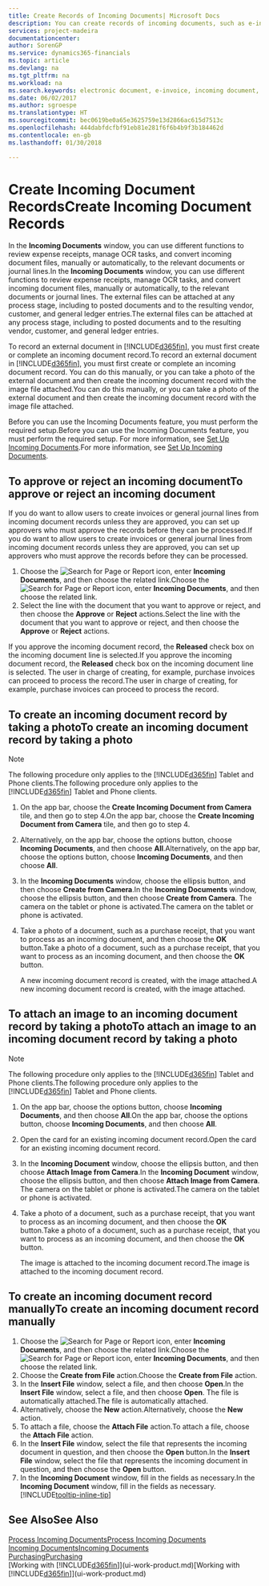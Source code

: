 ```yaml
---
title: Create Records of Incoming Documents| Microsoft Docs
description: You can create records of incoming documents, such as e-invoices, and manage OCR tasks, eCommerce, and document exchange.
services: project-madeira
documentationcenter: 
author: SorenGP
ms.service: dynamics365-financials
ms.topic: article
ms.devlang: na
ms.tgt_pltfrm: na
ms.workload: na
ms.search.keywords: electronic document, e-invoice, incoming document, OCR, ecommerce, document exchange, import invoice
ms.date: 06/02/2017
ms.author: sgroespe
ms.translationtype: HT
ms.sourcegitcommit: bec0619be0a65e3625759e13d2866ac615d7513c
ms.openlocfilehash: 444dabfdcfbf91eb81e281f6f6b4b9f3b184462d
ms.contentlocale: en-gb
ms.lasthandoff: 01/30/2018

---
```

# <a name="create-incoming-document-records"></a><span data-ttu-id="3ccb7-103">Create Incoming Document Records</span><span class="sxs-lookup"><span data-stu-id="3ccb7-103">Create Incoming Document Records</span></span>
<span data-ttu-id="3ccb7-104">In the **Incoming Documents** window, you can use different functions to review expense receipts, manage OCR tasks, and convert incoming document files, manually or automatically, to the relevant documents or journal lines.</span><span class="sxs-lookup"><span data-stu-id="3ccb7-104">In the **Incoming Documents** window, you can use different functions to review expense receipts, manage OCR tasks, and convert incoming document files, manually or automatically, to the relevant documents or journal lines.</span></span> <span data-ttu-id="3ccb7-105">The external files can be attached at any process stage, including to posted documents and to the resulting vendor, customer, and general ledger entries.</span><span class="sxs-lookup"><span data-stu-id="3ccb7-105">The external files can be attached at any process stage, including to posted documents and to the resulting vendor, customer, and general ledger entries.</span></span>

<span data-ttu-id="3ccb7-106">To record an external document in [!INCLUDE[d365fin](includes/d365fin_md.md)], you must first create or complete an incoming document record.</span><span class="sxs-lookup"><span data-stu-id="3ccb7-106">To record an external document in [!INCLUDE[d365fin](includes/d365fin_md.md)], you must first create or complete an incoming document record.</span></span> <span data-ttu-id="3ccb7-107">You can do this manually, or you can take a photo of the external document and then create the incoming document record with the image file attached.</span><span class="sxs-lookup"><span data-stu-id="3ccb7-107">You can do this manually, or you can take a photo of the external document and then create the incoming document record with the image file attached.</span></span>

<span data-ttu-id="3ccb7-108">Before you can use the Incoming Documents feature, you must perform the required setup.</span><span class="sxs-lookup"><span data-stu-id="3ccb7-108">Before you can use the Incoming Documents feature, you must perform the required setup.</span></span> <span data-ttu-id="3ccb7-109">For more information, see [Set Up Incoming Documents](across-how-setup-income-documents.md).</span><span class="sxs-lookup"><span data-stu-id="3ccb7-109">For more information, see [Set Up Incoming Documents](across-how-setup-income-documents.md).</span></span>

## <a name="to-approve-or-reject-an-incoming-document"></a><span data-ttu-id="3ccb7-110">To approve or reject an incoming document</span><span class="sxs-lookup"><span data-stu-id="3ccb7-110">To approve or reject an incoming document</span></span>
<span data-ttu-id="3ccb7-111">If you do want to allow users to create invoices or general journal lines from incoming document records unless they are approved, you can set up approvers who must approve the records before they can be processed.</span><span class="sxs-lookup"><span data-stu-id="3ccb7-111">If you do want to allow users to create invoices or general journal lines from incoming document records unless they are approved, you can set up approvers who must approve the records before they can be processed.</span></span>

1. <span data-ttu-id="3ccb7-112">Choose the ![Search for Page or Report](media/ui-search/search_small.png "Search for Page or Report icon") icon, enter **Incoming Documents**, and then choose the related link.</span><span class="sxs-lookup"><span data-stu-id="3ccb7-112">Choose the ![Search for Page or Report](media/ui-search/search_small.png "Search for Page or Report icon") icon, enter **Incoming Documents**, and then choose the related link.</span></span>
2. <span data-ttu-id="3ccb7-113">Select the line with the document that you want to approve or reject, and then choose the **Approve** or **Reject** actions.</span><span class="sxs-lookup"><span data-stu-id="3ccb7-113">Select the line with the document that you want to approve or reject, and then choose the **Approve** or **Reject** actions.</span></span>

<span data-ttu-id="3ccb7-114">If you approve the incoming document record, the **Released** check box on the incoming document line is selected.</span><span class="sxs-lookup"><span data-stu-id="3ccb7-114">If you approve the incoming document record, the **Released** check box on the incoming document line is selected.</span></span> <span data-ttu-id="3ccb7-115">The user in charge of creating, for example, purchase invoices can proceed to process the record.</span><span class="sxs-lookup"><span data-stu-id="3ccb7-115">The user in charge of creating, for example, purchase invoices can proceed to process the record.</span></span>

## <a name="to-create-an-incoming-document-record-by-taking-a-photo"></a><span data-ttu-id="3ccb7-116">To create an incoming document record by taking a photo</span><span class="sxs-lookup"><span data-stu-id="3ccb7-116">To create an incoming document record by taking a photo</span></span>
> [!NOTE]  
>   <span data-ttu-id="3ccb7-117">The following procedure only applies to the [!INCLUDE[d365fin](includes/d365fin_md.md)] Tablet and Phone clients.</span><span class="sxs-lookup"><span data-stu-id="3ccb7-117">The following procedure only applies to the [!INCLUDE[d365fin](includes/d365fin_md.md)] Tablet and Phone clients.</span></span>

1. <span data-ttu-id="3ccb7-118">On the app bar, choose the **Create Incoming Document from Camera** tile, and then go to step 4.</span><span class="sxs-lookup"><span data-stu-id="3ccb7-118">On the app bar, choose the **Create Incoming Document from Camera** tile, and then go to step 4.</span></span>
2. <span data-ttu-id="3ccb7-119">Alternatively, on the app bar, choose the options button, choose **Incoming Documents**, and then choose **All**.</span><span class="sxs-lookup"><span data-stu-id="3ccb7-119">Alternatively, on the app bar, choose the options button, choose **Incoming Documents**, and then choose **All**.</span></span>
3. <span data-ttu-id="3ccb7-120">In the **Incoming Documents** window, choose the ellipsis button, and then choose **Create from Camera**.</span><span class="sxs-lookup"><span data-stu-id="3ccb7-120">In the **Incoming Documents** window, choose the ellipsis button, and then choose **Create from Camera**.</span></span> <span data-ttu-id="3ccb7-121">The camera on the tablet or phone is activated.</span><span class="sxs-lookup"><span data-stu-id="3ccb7-121">The camera on the tablet or phone is activated.</span></span>
4. <span data-ttu-id="3ccb7-122">Take a photo of a document, such as a purchase receipt, that you want to process as an incoming document, and then choose the **OK** button.</span><span class="sxs-lookup"><span data-stu-id="3ccb7-122">Take a photo of a document, such as a purchase receipt, that you want to process as an incoming document, and then choose the **OK** button.</span></span>

    <span data-ttu-id="3ccb7-123">A new incoming document record is created, with the image attached.</span><span class="sxs-lookup"><span data-stu-id="3ccb7-123">A new incoming document record is created, with the image attached.</span></span>

## <a name="to-attach-an-image-to-an-incoming-document-record-by-taking-a-photo"></a><span data-ttu-id="3ccb7-124">To attach an image to an incoming document record by taking a photo</span><span class="sxs-lookup"><span data-stu-id="3ccb7-124">To attach an image to an incoming document record by taking a photo</span></span>
> [!NOTE]  
>   <span data-ttu-id="3ccb7-125">The following procedure only applies to the [!INCLUDE[d365fin](includes/d365fin_md.md)] Tablet and Phone clients.</span><span class="sxs-lookup"><span data-stu-id="3ccb7-125">The following procedure only applies to the [!INCLUDE[d365fin](includes/d365fin_md.md)] Tablet and Phone clients.</span></span>

1. <span data-ttu-id="3ccb7-126">On the app bar, choose the options button, choose **Incoming Documents**, and then choose **All**.</span><span class="sxs-lookup"><span data-stu-id="3ccb7-126">On the app bar, choose the options button, choose **Incoming Documents**, and then choose **All**.</span></span>
2. <span data-ttu-id="3ccb7-127">Open the card for an existing incoming document record.</span><span class="sxs-lookup"><span data-stu-id="3ccb7-127">Open the card for an existing incoming document record.</span></span>
3. <span data-ttu-id="3ccb7-128">In the **Incoming Document** window, choose the ellipsis button, and then choose **Attach Image from Camera**.</span><span class="sxs-lookup"><span data-stu-id="3ccb7-128">In the **Incoming Document** window, choose the ellipsis button, and then choose **Attach Image from Camera**.</span></span> <span data-ttu-id="3ccb7-129">The camera on the tablet or phone is activated.</span><span class="sxs-lookup"><span data-stu-id="3ccb7-129">The camera on the tablet or phone is activated.</span></span>
4. <span data-ttu-id="3ccb7-130">Take a photo of a document, such as a purchase receipt, that you want to process as an incoming document, and then choose the **OK** button.</span><span class="sxs-lookup"><span data-stu-id="3ccb7-130">Take a photo of a document, such as a purchase receipt, that you want to process as an incoming document, and then choose the **OK** button.</span></span>

    <span data-ttu-id="3ccb7-131">The image is attached to the incoming document record.</span><span class="sxs-lookup"><span data-stu-id="3ccb7-131">The image is attached to the incoming document record.</span></span>

## <a name="to-create-an-incoming-document-record-manually"></a><span data-ttu-id="3ccb7-132">To create an incoming document record manually</span><span class="sxs-lookup"><span data-stu-id="3ccb7-132">To create an incoming document record manually</span></span>
1. <span data-ttu-id="3ccb7-133">Choose the ![Search for Page or Report](media/ui-search/search_small.png "Search for Page or Report icon") icon, enter **Incoming Documents**, and then choose the related link.</span><span class="sxs-lookup"><span data-stu-id="3ccb7-133">Choose the ![Search for Page or Report](media/ui-search/search_small.png "Search for Page or Report icon") icon, enter **Incoming Documents**, and then choose the related link.</span></span>
2. <span data-ttu-id="3ccb7-134">Choose the **Create from File** action.</span><span class="sxs-lookup"><span data-stu-id="3ccb7-134">Choose the **Create from File** action.</span></span>  
3. <span data-ttu-id="3ccb7-135">In the **Insert File** window, select a file, and then choose **Open**.</span><span class="sxs-lookup"><span data-stu-id="3ccb7-135">In the **Insert File** window, select a file, and then choose **Open**.</span></span> <span data-ttu-id="3ccb7-136">The file is automatically attached.</span><span class="sxs-lookup"><span data-stu-id="3ccb7-136">The file is automatically attached.</span></span>
4. <span data-ttu-id="3ccb7-137">Alternatively, choose the **New** action.</span><span class="sxs-lookup"><span data-stu-id="3ccb7-137">Alternatively, choose the **New** action.</span></span>
5. <span data-ttu-id="3ccb7-138">To attach a file, choose the **Attach File** action.</span><span class="sxs-lookup"><span data-stu-id="3ccb7-138">To attach a file, choose the **Attach File** action.</span></span>
6. <span data-ttu-id="3ccb7-139">In the **Insert File** window, select the file that represents the incoming document in question, and then choose the **Open** button.</span><span class="sxs-lookup"><span data-stu-id="3ccb7-139">In the **Insert File** window, select the file that represents the incoming document in question, and then choose the **Open** button.</span></span>
7. <span data-ttu-id="3ccb7-140">In the **Incoming Document** window, fill in the fields as necessary.</span><span class="sxs-lookup"><span data-stu-id="3ccb7-140">In the **Incoming Document** window, fill in the fields as necessary.</span></span> [!INCLUDE[tooltip-inline-tip](includes/tooltip-inline-tip_md.md)]

## <a name="see-also"></a><span data-ttu-id="3ccb7-141">See Also</span><span class="sxs-lookup"><span data-stu-id="3ccb7-141">See Also</span></span>
[<span data-ttu-id="3ccb7-142">Process Incoming Documents</span><span class="sxs-lookup"><span data-stu-id="3ccb7-142">Process Incoming Documents</span></span>](across-process-income-documents.md)  
[<span data-ttu-id="3ccb7-143">Incoming Documents</span><span class="sxs-lookup"><span data-stu-id="3ccb7-143">Incoming Documents</span></span>](across-income-documents.md)  
[<span data-ttu-id="3ccb7-144">Purchasing</span><span class="sxs-lookup"><span data-stu-id="3ccb7-144">Purchasing</span></span>](purchasing-manage-purchasing.md)  
<span data-ttu-id="3ccb7-145">[Working with [!INCLUDE[d365fin](includes/d365fin_md.md)]](ui-work-product.md)</span><span class="sxs-lookup"><span data-stu-id="3ccb7-145">[Working with [!INCLUDE[d365fin](includes/d365fin_md.md)]](ui-work-product.md)</span></span>

